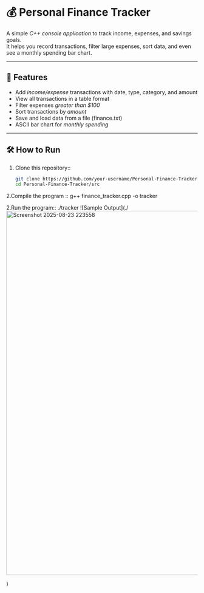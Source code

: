 # 💰 Personal Finance Tracker

A simple *C++ console application* to track income, expenses, and savings goals.  
It helps you record transactions, filter large expenses, sort data, and even see a monthly spending bar chart.

---

## 🚀 Features
- Add *income/expense* transactions with date, type, category, and amount  
- View all transactions in a table format  
- Filter expenses *greater than $100*  
- Sort transactions by *amount*  
- Save and load data from a file (finance.txt)  
- ASCII bar chart for *monthly spending*  

---

## 🛠 How to Run
1. Clone this repository::
   ```bash
   git clone https://github.com/your-username/Personal-Finance-Tracker.git
   cd Personal-Finance-Tracker/src
   
 2.Compile the program  ::
g++ finance_tracker.cpp -o tracker

2.Run the program::
  ./tracker
![Sample Output](./<img width="1685" height="959" alt="Screenshot 2025-08-23 223558" src="https://github.com/user-attachments/assets/8939f810-32c1-4f47-a220-476becef63e2" />


)
